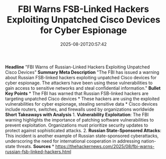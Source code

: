 ﻿---
title: "FBI Warns FSB-Linked Hackers Exploiting Unpatched Cisco Devices for Cyber Espionage"
date: "2025-08-20T20:57:42"
category: "Markets"
summary: ""
slug: "fbi warns fsblinked hackers exploiting unpatched cisco devic"
source_urls:
  - "https://thehackernews.com/2025/08/fbi-warns-russian-fsb-linked-hackers.html"
seo:
  title: "FBI Warns FSB-Linked Hackers Exploiting Unpatched Cisco Devices for Cyber Espionage | Hash n Hedge"
  description: ""
  keywords: ["news", "markets", "brief"]
---
**Headline** "FBI Warns of Russian-Linked Hackers Exploiting Unpatched Cisco Devices"  **Summary Meta Description** "The FBI has issued a warning about Russian FSB-linked hackers exploiting unpatched Cisco devices for cyber espionage. The attackers have been using these vulnerabilities to gain access to sensitive networks and steal confidential information."  **Bullet Key Points**  * The FBI has warned that Russian FSB-linked hackers are targeting unpatched Cisco devices * These hackers are using the exploited vulnerabilities for cyber espionage, stealing sensitive data * Cisco devices include routers, switches, and firewalls used by organizations worldwide  **Short Takeaways with Analysis**  1. **Vulnerability Exploitation**: The FBI warning highlights the importance of patching software vulnerabilities to prevent exploitation. Organizations must prioritize security updates to protect against sophisticated attacks. 2. **Russian State-Sponsored Attacks**: This incident is another example of Russian state-sponsored cyberattacks, underscoring the need for international cooperation in addressing nation-state threats.  **Sources**  * https://thehackernews.com/2025/08/fbi-warns-russian-fsb-linked-hackers.html 
